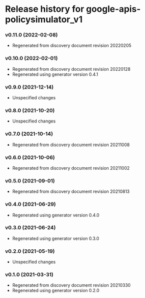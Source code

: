 # Release history for google-apis-policysimulator_v1

### v0.11.0 (2022-02-08)

* Regenerated from discovery document revision 20220205

### v0.10.0 (2022-02-01)

* Regenerated from discovery document revision 20220128
* Regenerated using generator version 0.4.1

### v0.9.0 (2021-12-14)

* Unspecified changes

### v0.8.0 (2021-10-20)

* Unspecified changes

### v0.7.0 (2021-10-14)

* Regenerated from discovery document revision 20211008

### v0.6.0 (2021-10-06)

* Regenerated from discovery document revision 20211002

### v0.5.0 (2021-09-01)

* Regenerated from discovery document revision 20210813

### v0.4.0 (2021-06-29)

* Regenerated using generator version 0.4.0

### v0.3.0 (2021-06-24)

* Regenerated using generator version 0.3.0

### v0.2.0 (2021-05-19)

* Unspecified changes

### v0.1.0 (2021-03-31)

* Regenerated from discovery document revision 20210330
* Regenerated using generator version 0.2.0

